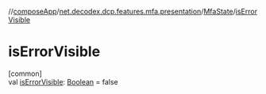 //[composeApp](../../../index.md)/[net.decodex.dcp.features.mfa.presentation](../index.md)/[MfaState](index.md)/[isErrorVisible](is-error-visible.md)

# isErrorVisible

[common]\
val [isErrorVisible](is-error-visible.md): [Boolean](https://kotlinlang.org/api/latest/jvm/stdlib/kotlin/-boolean/index.html) = false
